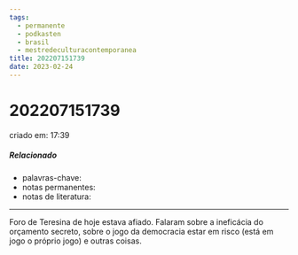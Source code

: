 ```yaml
---
tags:
  - permanente
  - podkasten
  - brasil
  - mestredeculturacontemporanea
title: 202207151739
date: 2023-02-24
---
```

# 202207151739
criado em: 17:39

##### Relacionado
- palavras-chave: 
- notas permanentes: 
- notas de literatura:

---
Foro de Teresina de hoje estava afiado.
Falaram sobre a ineficácia do orçamento secreto, sobre o jogo da democracia estar em risco (está em jogo o próprio jogo) e outras coisas.
